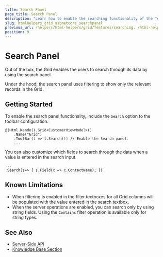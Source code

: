 ```yaml
---
title: Search Panel
page_title: Search Panel
description: "Learn how to enable the searching functionality of the Telerik UI Grid for {{ site.framework }}."
slug: htmlhelpers_grid_aspnetcore_searchpanel
previous_url: /helpers/html-helpers/grid/features/searching, /html-helpers/data-management/grid/features/searching
position: 9
---
```


# Search Panel

Out of the box, the Grid enables the users to search through its data by using the search panel.

Under the hood, the search panel uses filtering to show only the relevant records in the Grid.

## Getting Started

To enable the search panel functionality, include the `Search` option to the toolbar configuration.

    @(Html.Kendo().Grid<CustomerViewModel>()
        .Name("Grid")
        .ToolBar(t => t.Search()) // Enable the Search panel.
        ...

You can also customize which fields to search through the data when a value is entered in the search input.

    ...
    .Search(s=> { s.Field(c => c.ContactName); })

## Known Limitations

* When filtering is enabled in the filter textboxes for all Grid columns will be populated with the value entered in the search textbox.
* When the server operations are enabled, you can search only by using string fields. Using the `Contains` filter operation is available only for string types.

## See Also

* [Server-Side API](/api/grid)
* [Knowledge Base Section](/knowledge-base)
